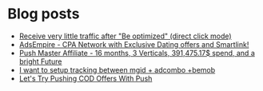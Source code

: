 # Blog posts
<!-- BLOG-POST-LIST:START -->
- [Receive very little traffic after &quot;Be optimized&quot; &lpar;direct click mode&rpar;](https://afflift.com/f/threads/receive-very-little-traffic-after-be-optimized-direct-click-mode.10354/)
- [AdsEmpire - CPA Network with Exclusive Dating offers and Smartlink!](https://afflift.com/f/threads/adsempire-cpa-network-with-exclusive-dating-offers-and-smartlink.6820/)
- [Push Master Affiliate - 16 months, 3 Verticals, 391,475.17$ spend, and a bright Future](https://afflift.com/f/threads/push-master-affiliate-16-months-3-verticals-391-475-17-spend-and-a-bright-future.10642/)
- [I want to setup tracking between mgid + adcombo +bemob](https://afflift.com/f/threads/i-want-to-setup-tracking-between-mgid-adcombo-bemob.10628/)
- [Let&#39;s Try Pushing COD Offers With Push](https://afflift.com/f/threads/lets-try-pushing-cod-offers-with-push.10646/)
<!-- BLOG-POST-LIST:END -->
